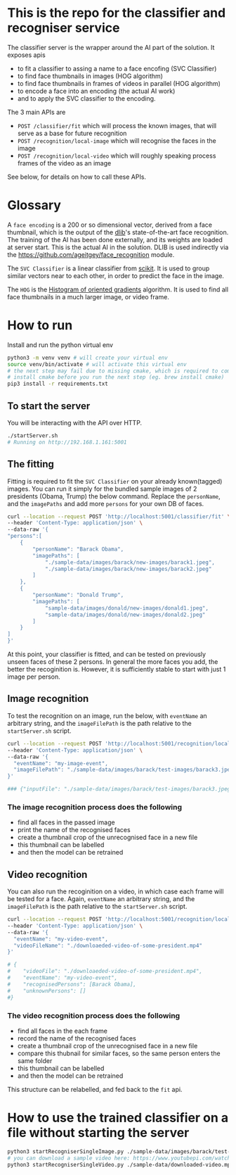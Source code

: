 # This is the repo for the classifier and recogniser service

The classifier server is the wrapper around the AI part of the solution. It exposes apis 
* to fit a classifier to assing a name to a face encofing (SVC Classifier)
* to find face thumbnails in images (HOG algorithm)
* to find face thumbnails in frames of videos in parallel (HOG algorithm)
* to encode a face into an encoding (the actual AI work)
* and to apply the SVC classifier to the encoding.

The 3 main APIs are
* `POST /classifier/fit` which will process the known images, that will serve as a base for future recognition
* `POST /recognition/local-image` which will recognise the faces in the image
* `POST /recognition/local-video` which will roughly speaking process frames of the video as an image

See below, for details on how to call these APIs.

# Glossary
A `face encoding` is a 200 or so dimensional vector, derived from a face thumbnail, which is the output of the [dlib](http://dlib.net/)'s state-of-the-art face recognition. The training of the AI has been done externally, and its weights are loaded at server start. This is the actual AI in the solution. DLIB is used indirectly via the https://github.com/ageitgey/face_recognition module. 

The `SVC Classifier` is a linear classifier from [scikit](https://scikit-learn.org/stable/modules/generated/sklearn.svm.SVC.html). It is used to group similar vectors near to each other, in order to predict the face in the image.

The `HOG` is the [Histogram of oriented gradients](https://pyimagesearch.com/2021/04/19/face-detection-with-dlib-hog-and-cnn/) algorithm. It is used to find all face thumbnails in a much larger image, or video frame. 

# How to run
Install and run the python virtual env
```bash
python3 -m venv venv # will create your virtual env
source venv/bin/activate # will activate this virtual env
# the next step may fail due to missing cmake, which is required to compile the source distribution of the https://github.com/davisking/dlib library
# install cmake before you run the next step (eg. brew install cmake)
pip3 install -r requirements.txt

```

## To start the server 
You will be interacting with the API over HTTP. 
```bash
./startServer.sh
# Running on http://192.168.1.161:5001
```

## The fitting
Fitting is required to fit the `SVC Classifier` on your already known(tagged) images.  You can run it simply for the bundled sample images of 2 presidents (Obama, Trump)  the below command. Replace the `personName`, and the `imagePaths` and add more `persons` for your own DB of faces.

```bash
curl --location --request POST 'http://localhost:5001/classifier/fit' \
--header 'Content-Type: application/json' \
--data-raw '{
"persons":[
    {
        "personName": "Barack Obama",
        "imagePaths": [
            "./sample-data/images/barack/new-images/barack1.jpeg",
            "./sample-data/images/barack/new-images/barack2.jpeg"
        ]
    },
    {
        "personName": "Donald Trump",
        "imagePaths": [
            "sample-data/images/donald/new-images/donald1.jpeg",
            "sample-data/images/donald/new-images/donald2.jpeg"
        ]
    }
]
}'
```
At this point, your classifier is fitted, and can be tested on previously unseen faces of these 2 persons. In general the more faces you add, the better the recoginition is. However, it is sufficiently stable to start with just 1 image per person.  

## Image recognition

To test the recognition on an image, run the below, with `eventName` an arbitrary string, and the `imageFilePath` is the path relative to the `startServer.sh` script.

```bash
curl --location --request POST 'http://localhost:5001/recognition/local-image' \
--header 'Content-Type: application/json' \
--data-raw '{
  "eventName": "my-image-event",
  "imageFilePath": "./sample-data/images/barack/test-images/barack3.jpeg"
}'

### {"inputFile": "./sample-data/images/barack/test-images/barack3.jpeg", "recognisedPersons": ["Barack Obama"], "unknownPersons": []}
```

### The image recognition process does the following
* find all faces in the passed image
* print the name of the recognised faces
* create a thumbnail crop of the unrecognised face in a new file
* this thumbnail can be labelled
* and then the model can be retrained

## Video recognition

You can also run the recoginition on a video, in which case each frame will be tested for a face. Again, `eventName` an arbitrary string, and the `imageFilePath` is the path relative to the `startServer.sh` script.

```bash
curl --location --request POST 'http://localhost:5001/recognition/local-video' \
--header 'Content-Type: application/json' \
--data-raw '{
  "eventName": "my-video-event",
  "videoFileName": "./downloaeded-video-of-some-president.mp4"
}'

# {
#    "videoFile": "./downloaeded-video-of-some-president.mp4",
#    "eventName": "my-video-event",
#    "recognisedPersons": [Barack Obama],
#    "unknownPersons": []
#}
```

### The video recognition process does the following
* find all faces in the each frame
* record the name of the recognised faces
* create a thumbnail crop of the unrecognised face in a new file
* compare this thubnail for similar faces, so the same person enters the same folder
* this thumbnail can be labelled
* and then the model can be retrained

This structure can be relabelled, and fed back to the `fit` api.

# How to use the trained classifier on a file without starting the server
```bash
python3 startRecogniserSingleImage.py ./sample-data/images/barack/test-images/barack3.jpeg
# you can download a sample video here: https://www.youtubepi.com/watch?v=kVmG87FRsxY&list=PPSV 
python3 startRecogniserSingleVideo.py ./sample-data/downloaded-video.mp4
```





